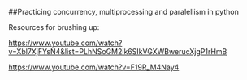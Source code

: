 ##Practicing concurrency, multiprocessing and paralellism in python


Resources for brushing up:

 https://www.youtube.com/watch?v=Xbl7XjFYsN4&list=PLhNSoGM2ik6SIkVGXWBwerucXjgP1rHmB
 
 https://www.youtube.com/watch?v=F19R_M4Nay4
 